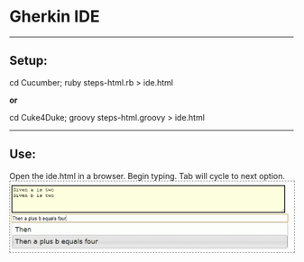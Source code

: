 Gherkin IDE
======

----
## Setup:
   cd Cucumber; ruby steps-html.rb > ide.html
   
   **or**
   
   cd Cuke4Duke; groovy steps-html.groovy > ide.html

----
## Use:
Open the ide.html in a browser. Begin typing. Tab will cycle to next option.  
<img src="http://github.com/pmazak/gherkin-ide/raw/master/example.gif" style="border: 1px dashed gray"></img>
